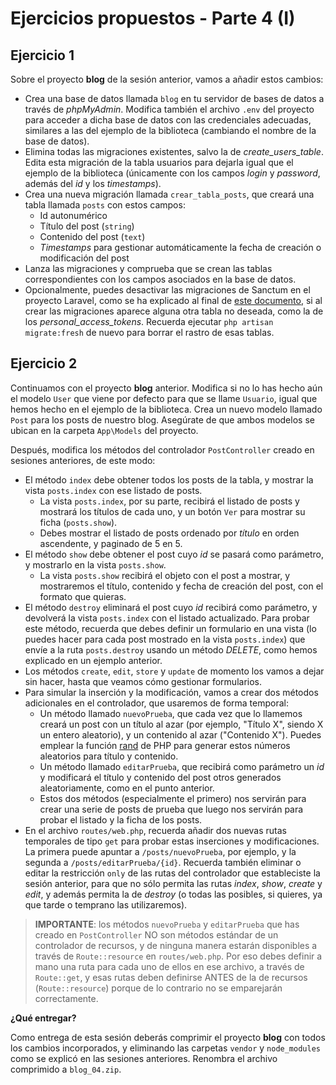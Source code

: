 # Ejercicios propuestos - Parte 4 (I)

## Ejercicio 1

Sobre el proyecto **blog** de la sesión anterior, vamos a añadir estos cambios:

* Crea una base de datos llamada `blog` en tu servidor de bases de datos a través de *phpMyAdmin*. Modifica también el archivo `.env` del proyecto para acceder a dicha base de datos con las credenciales adecuadas, similares a las del ejemplo de la biblioteca (cambiando el nombre de la base de datos).
* Elimina todas las migraciones existentes, salvo la de *create_users_table*. Edita esta migración de la tabla usuarios para dejarla igual que el ejemplo de la biblioteca (únicamente con los campos *login* y *password*, además del *id* y los *timestamps*).
* Crea una nueva migración llamada `crear_tabla_posts`, que creará una tabla llamada `posts` con estos campos:
  * Id autonumérico
  * Título del post (`string`)
  * Contenido del post (`text`)
  * *Timestamps* para gestionar automáticamente la fecha de creación o modificación del post
* Lanza las migraciones y comprueba que se crean las tablas correspondientes con los campos asociados en la base de datos.
* Opcionalmente, puedes desactivar las migraciones de Sanctum en el proyecto Laravel, como se ha explicado al final de [este documento](04b), si al crear las migraciones aparece alguna otra tabla no deseada, como la de los *personal_access_tokens*. Recuerda ejecutar `php artisan migrate:fresh` de nuevo para borrar el rastro de esas tablas.

## Ejercicio 2

Continuamos con el proyecto **blog** anterior. Modifica si no lo has hecho aún el modelo `User` que viene por defecto para que se llame `Usuario`, igual que hemos hecho en el ejemplo de la biblioteca. Crea un nuevo modelo llamado `Post` para los posts de nuestro blog. Asegúrate de que ambos modelos se ubican en la carpeta `App\Models` del proyecto. 

Después, modifica los métodos del controlador `PostController` creado en sesiones anteriores, de este modo:

* El método `index` debe obtener todos los posts de la tabla, y mostrar la vista `posts.index` con ese listado de posts.
    * La vista `posts.index`, por su parte, recibirá el listado de posts y mostrará los títulos de cada uno, y un botón `Ver` para mostrar su ficha (`posts.show`).
    * Debes mostrar el listado de posts ordenado por *título* en orden ascendente, y paginado de 5 en 5. 
* El método `show` debe obtener el post cuyo *id* se pasará como parámetro, y mostrarlo en la vista `posts.show`.
    * La vista `posts.show` recibirá el objeto con el post a mostrar, y mostraremos el título, contenido y fecha de creación del post, con el formato que quieras.
* El método `destroy` eliminará el post cuyo *id* recibirá como parámetro, y devolverá la vista `posts.index` con el listado actualizado. Para probar este método, recuerda que debes definir un formulario en una vista (lo puedes hacer para cada post mostrado en la vista `posts.index`) que envíe a la ruta `posts.destroy` usando un método *DELETE*, como hemos explicado en un ejemplo anterior.
* Los métodos `create`, `edit`, `store` y `update` de momento los vamos a dejar sin hacer, hasta que veamos cómo gestionar formularios. 
* Para simular la inserción y la modificación, vamos a crear dos métodos adicionales en el controlador, que usaremos de forma temporal:
    * Un método llamado `nuevoPrueba`, que cada vez que lo llamemos creará un post con un título al azar (por ejemplo, "Título X", siendo X un entero aleatorio), y un contenido al azar ("Contenido X"). Puedes emplear la función [rand](https://www.php.net/manual/es/function.rand.php) de  PHP para generar estos números aleatorios para título y contenido.
    * Un método llamado `editarPrueba`, que recibirá como parámetro un *id* y modificará el título y contenido del post otros generados aleatoriamente, como en el punto anterior.
    * Estos dos métodos (especialmente el primero) nos servirán para crear una serie de posts de prueba que luego nos servirán para probar el listado y la ficha de los posts.
* En el archivo `routes/web.php`, recuerda añadir dos nuevas rutas temporales de tipo `get` para probar estas inserciones y modificaciones. La primera puede apuntar a `/posts/nuevoPrueba`, por ejemplo, y la segunda a `/posts/editarPrueba/{id}`. Recuerda también eliminar o editar la restricción `only` de las rutas del controlador que estableciste la sesión anterior, para que no sólo permita las rutas *index*, *show*, *create* y *edit*, y además permita la de *destroy* (o todas las posibles, si quieres, ya que tarde o temprano las utilizaremos).

> **IMPORTANTE**: los métodos `nuevoPrueba` y `editarPrueba` que has creado en `PostController` NO son métodos estándar de un controlador de recursos, y de ninguna manera estarán disponibles a través de `Route::resource` en `routes/web.php`. Por eso debes definir a mano una ruta para cada uno de ellos en ese archivo, a través de `Route::get`, y esas rutas deben definirse ANTES de la de recursos (`Route::resource`) porque de lo contrario no se emparejarán correctamente.

**¿Qué entregar?**

Como entrega de esta sesión deberás comprimir el proyecto **blog** con todos los cambios incorporados, y eliminando las carpetas `vendor` y `node_modules` como se explicó en las sesiones anteriores. Renombra el archivo comprimido a `blog_04.zip`.